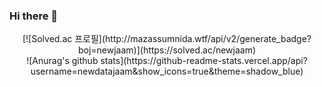 ### Hi there 👋
<div align="center">
[![Solved.ac 프로필](http://mazassumnida.wtf/api/v2/generate_badge?boj=newjaam)](https://solved.ac/newjaam)
</div>

<div align="center">
![Anurag's github stats](https://github-readme-stats.vercel.app/api?username=newdatajaam&show_icons=true&theme=shadow_blue)
</div>

<!--
**newdatajaam/newdatajaam** is a ✨ _special_ ✨ repository because its `README.md` (this file) appears on your GitHub profile.

Here are some ideas to get you started:

- 🔭 I’m currently working on ...
- 🌱 I’m currently learning ...
- 👯 I’m looking to collaborate on ...
- 🤔 I’m looking for help with ...
- 💬 Ask me about ...
- 📫 How to reach me: ...
- 😄 Pronouns: ...
- ⚡ Fun fact: ...
-->
